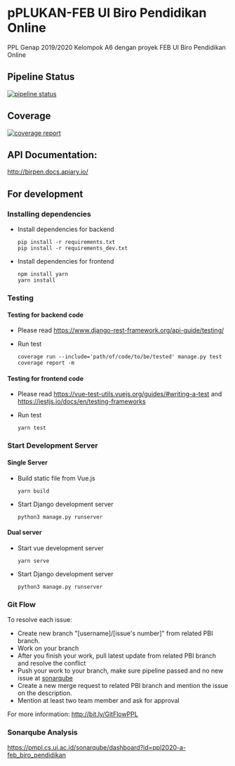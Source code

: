 # pPLUKAN-FEB UI Biro Pendidikan Online

PPL Genap 2019/2020 Kelompok A6 dengan proyek FEB UI Biro Pendidikan Online

## Pipeline Status
[![pipeline status](https://gitlab.cs.ui.ac.id/ppl-fasilkom-ui/2020/pplukan-feb-ui-biro-pendidikan-online/badges/staging/pipeline.svg)](https://gitlab.cs.ui.ac.id/ppl-fasilkom-ui/2020/pplukan-feb-ui-biro-pendidikan-online/commits/staging)

## Coverage
[![coverage report](https://gitlab.cs.ui.ac.id/ppl-fasilkom-ui/2020/pplukan-feb-ui-biro-pendidikan-online/badges/staging/coverage.svg)](https://gitlab.cs.ui.ac.id/ppl-fasilkom-ui/2020/pplukan-feb-ui-biro-pendidikan-online/commits/staging)

## API Documentation:
http://birpen.docs.apiary.io/

## For development

### Installing dependencies

- Install dependencies for backend
  ```
  pip install -r requirements.txt
  pip install -r requirements_dev.txt
  ```

- Install dependencies for frontend
  ```
  npm install yarn
  yarn install
  ```

### Testing

#### Testing for backend code

- Please read https://www.django-rest-framework.org/api-guide/testing/

- Run test
  ```
  coverage run --include='path/of/code/to/be/tested' manage.py test
  coverage report -m
  ```

#### Testing for frontend code

- Please read https://vue-test-utils.vuejs.org/guides/#writing-a-test and https://jestjs.io/docs/en/testing-frameworks
  
- Run test
  ```
  yarn test
  ```

### Start Development Server

#### Single Server
- Build static file from Vue.js
  ```
  yarn build
  ```
- Start Django development server
  ```
  python3 manage.py runserver
  ```

#### Dual server
- Start vue development server
  ```
  yarn serve
  ```
- Start Django development server
  ```
  python3 manage.py runserver
  ```

### Git Flow
To resolve each issue:  
- Create new branch "[username]/[issue's number]" from related PBI branch.
- Work on your branch
- After you finish your work, pull latest update from related PBI branch and resolve the conflict
- Push your work to your branch, make sure pipeline passed and no new issue at [sonarqube][1]   
- Create a new merge request to related PBI branch and mention the issue on the description.
- Mention at least two team member and ask for approval

For more information: http://bit.ly/GitFlowPPL

### Sonarqube Analysis
https://pmpl.cs.ui.ac.id/sonarqube/dashboard?id=ppl2020-a-feb_biro_pendidikan

[1]: https://pmpl.cs.ui.ac.id/sonarqube/dashboard?id=ppl2020-a-feb_biro_pendidikan